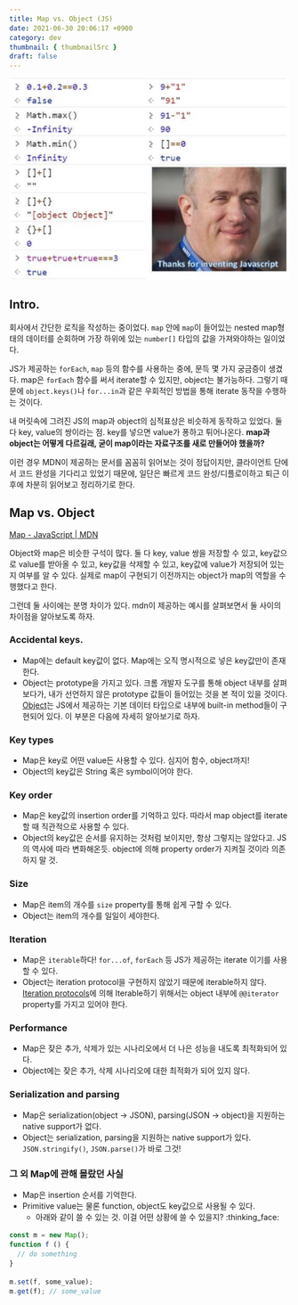 ```yaml
---
title: Map vs. Object (JS)
date: 2021-06-30 20:06:17 +0900
category: dev
thumbnail: { thumbnailSrc }
draft: false
---
```


![image](../img/thankyou.png)

## Intro.
회사에서 간단한 로직을 작성하는 중이었다. `map` 안에 `map`이 들어있는 nested map형태의 데이터를 순회하며 가장 하위에 있는 `number[]`  타입의 값을 가져와야하는 일이었다.

JS가 제공하는 `forEach`, `map` 등의 함수를 사용하는 중에, 문득 몇 가지 궁금증이 생겼다.  map은 `forEach` 함수를 써서 iterate할 수 있지만, object는 불가능하다. 그렇기 때문에 `object.keys()`나 `for...in`과 같은 우회적인 방법을 통해 iterate 동작을 수행하는 것이다. 

내 머릿속에 그려진 JS의 map과 object의 심적표상은 비슷하게 동작하고 있었다. 둘 다 key, value의 쌍이라는 점. key를 넣으면 value가 퐁하고 튀어나온다. **map과 object는 어떻게 다르길래, 굳이 map이라는 자료구조를 새로 만들어야 했을까?**

이런 경우 MDN이 제공하는 문서를 꼼꼼히 읽어보는 것이 정답이지만, 클라이언트 단에서 코드 완성을 기다리고 있었기 때문에, 일단은 빠르게 코드 완성/디플로이하고 퇴근 이후에 차분히 읽어보고 정리하기로 한다.

## Map vs. Object
[Map - JavaScript | MDN](https://developer.mozilla.org/en-US/docs/Web/JavaScript/Reference/Global_Objects/Map)

Object와 map은 비슷한 구석이 많다. 둘 다 key, value 쌍을 저장할 수 있고, key값으로 value를 받아올 수 있고, key값을 삭제할 수 있고, key값에 value가 저장되어 있는지 여부를 알 수 있다. 실제로 map이 구현되기 이전까지는 object가 map의 역할을 수행했다고 한다.

그런데 둘 사이에는 분명 차이가 있다. mdn이 제공하는 예시를 살펴보면서 둘 사이의 차이점을 알아보도록 하자.

### Accidental keys.
- Map에는 default key값이 없다. Map에는 오직 명시적으로 넣은 key값만이 존재한다.
- Object는 prototype을 가지고 있다. 크롬 개발자 도구를 통해 object 내부를 살펴보다가, 내가 선언하지 않은 prototype 값들이 들어있는 것을 본 적이 있을 것이다. [Object](https://developer.mozilla.org/en-US/docs/Web/JavaScript/Reference/Global_Objects/Object)는 JS에서 제공하는 기본 데이터 타입으로 내부에 built-in method들이 구현되어 있다. 이 부분은 다음에 자세히 알아보기로 하자.

### Key types
- Map은 key로 어떤 value든 사용할 수 있다. 심지어 함수, object까지!
- Object의 key값은 String 혹은 symbol이어야 한다.

### Key order
- Map은 key값의 insertion order를 기억하고 있다. 따라서 map object를 iterate할 때 직관적으로 사용할 수 있다.
- Object의 key값은 순서를 유지하는 것처럼 보이지만, 항상 그렇지는 않았다고. JS의 역사에 따라 변화해온듯. object에 의해 property order가 지켜질 것이라 의존하지 말 것.

### Size
- Map은 item의 개수를 `size` property를 통해 쉽게 구할 수 있다.
- Object는 item의 개수를 일일이 세야한다.

### Iteration
- Map은 `iterable`하다! `for...of`, `forEach` 등 JS가 제공하는 iterate 이기를 사용할 수 있다.
- Object는 iteration protocol을 구현하지 않았기 때문에 iterable하지 않다. [Iteration protocols](https://developer.mozilla.org/en-US/docs/Web/JavaScript/Reference/Iteration_protocols#the_iterable_protocol)에 의해 Iterable하기 위해서는 object 내부에 `@@iterator` property를 가지고 있어야 한다.

### Performance
- Map은 잦은 추가, 삭제가 있는 시나리오에서 더 나은 성능을 내도록 최적화되어 있다.
- Object에는 잦은 추가, 삭제 시나리오에 대한 최적화가 되어 있지 않다.

### Serialization and parsing
- Map은 serialization(object -> JSON), parsing(JSON -> object)을 지원하는 native support가 없다. 
- Object는 serialization, parsing을 지원하는 native support가 있다. `JSON.stringify()`, `JSON.parse()`가 바로 그것!

### 그 외 Map에 관해 몰랐던 사실
- Map은 insertion 순서를 기억한다.
- Primitive value는 물론 function, object도 key값으로 사용될 수 있다.
  - 아래와 같이 쓸 수 있는 것. 이걸 어떤 상황에 쓸 수 있을지? :thinking_face:


```javascript
const m = new Map();
function f () {
  // do something
}

m.set(f, some_value);
m.get(f); // some_value
```

	
